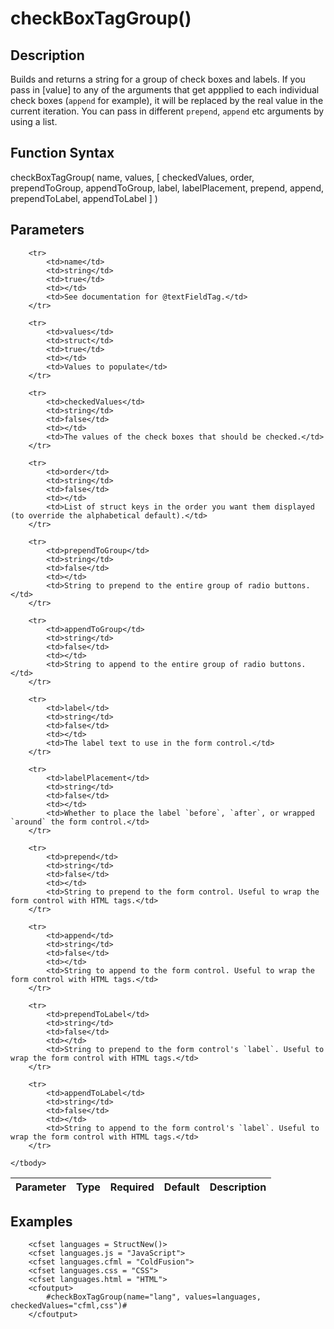 # checkBoxTagGroup()

## Description
Builds and returns a string for a group of check boxes and labels. If you pass in [value] to any of the arguments that get appplied to each individual check boxes (`append` for example), it will be replaced by the real value in the current iteration. You can pass in different `prepend`, `append` etc arguments by using a list.

## Function Syntax
checkBoxTagGroup( name, values, [ checkedValues, order, prependToGroup, appendToGroup, label, labelPlacement, prepend, append, prependToLabel, appendToLabel ] )


## Parameters
<table>
	<thead>
		<tr>
			<th>Parameter</th>
			<th>Type</th>
			<th>Required</th>
			<th>Default</th>
			<th>Description</th>
		</tr>
	</thead>
	<tbody>
		
		<tr>
			<td>name</td>
			<td>string</td>
			<td>true</td>
			<td></td>
			<td>See documentation for @textFieldTag.</td>
		</tr>
		
		<tr>
			<td>values</td>
			<td>struct</td>
			<td>true</td>
			<td></td>
			<td>Values to populate</td>
		</tr>
		
		<tr>
			<td>checkedValues</td>
			<td>string</td>
			<td>false</td>
			<td></td>
			<td>The values of the check boxes that should be checked.</td>
		</tr>
		
		<tr>
			<td>order</td>
			<td>string</td>
			<td>false</td>
			<td></td>
			<td>List of struct keys in the order you want them displayed (to override the alphabetical default).</td>
		</tr>
		
		<tr>
			<td>prependToGroup</td>
			<td>string</td>
			<td>false</td>
			<td></td>
			<td>String to prepend to the entire group of radio buttons.</td>
		</tr>
		
		<tr>
			<td>appendToGroup</td>
			<td>string</td>
			<td>false</td>
			<td></td>
			<td>String to append to the entire group of radio buttons.</td>
		</tr>
		
		<tr>
			<td>label</td>
			<td>string</td>
			<td>false</td>
			<td></td>
			<td>The label text to use in the form control.</td>
		</tr>
		
		<tr>
			<td>labelPlacement</td>
			<td>string</td>
			<td>false</td>
			<td></td>
			<td>Whether to place the label `before`, `after`, or wrapped `around` the form control.</td>
		</tr>
		
		<tr>
			<td>prepend</td>
			<td>string</td>
			<td>false</td>
			<td></td>
			<td>String to prepend to the form control. Useful to wrap the form control with HTML tags.</td>
		</tr>
		
		<tr>
			<td>append</td>
			<td>string</td>
			<td>false</td>
			<td></td>
			<td>String to append to the form control. Useful to wrap the form control with HTML tags.</td>
		</tr>
		
		<tr>
			<td>prependToLabel</td>
			<td>string</td>
			<td>false</td>
			<td></td>
			<td>String to prepend to the form control's `label`. Useful to wrap the form control with HTML tags.</td>
		</tr>
		
		<tr>
			<td>appendToLabel</td>
			<td>string</td>
			<td>false</td>
			<td></td>
			<td>String to append to the form control's `label`. Useful to wrap the form control with HTML tags.</td>
		</tr>
		
	</tbody>
</table>


## Examples
	
		<cfset languages = StructNew()>
		<cfset languages.js = "JavaScript">
		<cfset languages.cfml = "ColdFusion">
		<cfset languages.css = "CSS">
		<cfset languages.html = "HTML">
		<cfoutput>
			#checkBoxTagGroup(name="lang", values=languages, checkedValues="cfml,css")#
		</cfoutput>
